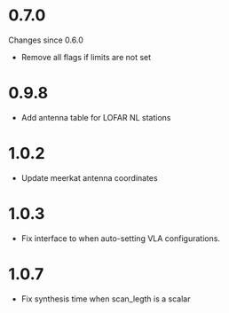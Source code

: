 # 0.7.0

Changes since 0.6.0
* Remove all flags if limits are not set

# 0.9.8
- Add antenna table for LOFAR NL stations

# 1.0.2
- Update meerkat antenna coordinates

# 1.0.3
- Fix interface to when auto-setting VLA configurations.

# 1.0.7
- Fix synthesis time when scan_legth is a scalar
